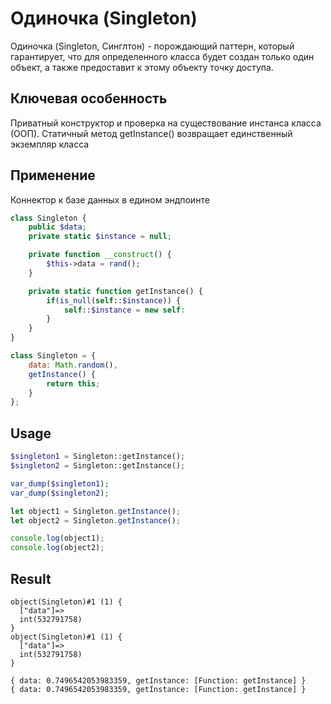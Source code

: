 # Одиночка (Singleton)

Одиночка (Singleton, Синглтон) - порождающий паттерн, который гарантирует, что для определенного класса будет создан только один объект, а также предоставит к этому объекту точку доступа.

## Ключевая особенность

Приватный конструктор и проверка на существование инстанса класса (ООП).
Статичный метод getInstance() возвращает единственный экземпляр класса

## Применение

Коннектор к базе данных в едином эндпоинте

```php
class Singleton {
    public $data;
    private static $instance = null;

    private function __construct() {
        $this->data = rand();
    }

    private static function getInstance() {
        if(is_null(self::$instance)) {
            self::$instance = new self:
        }
    }
}
```
```js
class Singleton = {
    data: Math.random(),
    getInstance() {
        return this;
    }
};
```

## Usage

```php
$singleton1 = Singleton::getInstance();
$singleton2 = Singleton::getInstance();

var_dump($singleton1);
var_dump($singleton2);
```
```js
let object1 = Singleton.getInstance();
let object2 = Singleton.getInstance();

console.log(object1);
console.log(object2);
```

## Result

```
object(Singleton)#1 (1) {
  ["data"]=>
  int(532791758)
}
object(Singleton)#1 (1) {
  ["data"]=>
  int(532791758)
}
```

```
{ data: 0.7496542053983359, getInstance: [Function: getInstance] }
{ data: 0.7496542053983359, getInstance: [Function: getInstance] }
```

